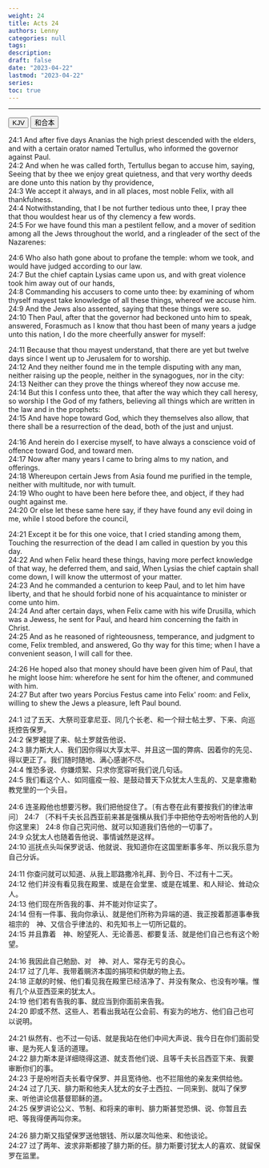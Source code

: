 ```yaml
---
weight: 24
title: Acts 24
authors: Lenny
categories: null
tags: 
description: 
draft: false
date: "2023-04-22"
lastmod: "2023-04-22"
series:
toc: true
---
```



<!--more-->
---

<!-- Tab links -->
<div class="tab">
  <button class="tablinks active" onclick="tablabel(event, 'english')">KJV</button>
  <button class="tablinks" onclick="tablabel(event, 'chinese')">和合本</button>
  
</div>

<!-- Tab content -->
<div id="english" class="tabcontent" style="display:block">

24:1 And after five days Ananias the high priest descended with the elders, and with a certain orator named Tertullus, who informed the governor against Paul.  
24:2 And when he was called forth, Tertullus began to accuse him, saying, Seeing that by thee we enjoy great quietness, and that very worthy deeds are done unto this nation by thy providence,  
24:3 We accept it always, and in all places, most noble Felix, with all thankfulness.  
24:4 Notwithstanding, that I be not further tedious unto thee, I pray thee that thou wouldest hear us of thy clemency a few words.  
24:5 For we have found this man a pestilent fellow, and a mover of sedition among all the Jews throughout the world, and a ringleader of the sect of the Nazarenes:  

24:6 Who also hath gone about to profane the temple: whom we took, and would have judged according to our law.  
24:7 But the chief captain Lysias came upon us, and with great violence took him away out of our hands,  
24:8 Commanding his accusers to come unto thee: by examining of whom thyself mayest take knowledge of all these things, whereof we accuse him.  
24:9 And the Jews also assented, saying that these things were so.  
24:10 Then Paul, after that the governor had beckoned unto him to speak, answered, Forasmuch as I know that thou hast been of many years a judge unto this nation, I do the more cheerfully answer for myself:  

24:11 Because that thou mayest understand, that there are yet but twelve days since I went up to Jerusalem for to worship.  
24:12 And they neither found me in the temple disputing with any man, neither raising up the people, neither in the synagogues, nor in the city:  
24:13 Neither can they prove the things whereof they now accuse me.  
24:14 But this I confess unto thee, that after the way which they call heresy, so worship I the God of my fathers, believing all things which are written in the law and in the prophets:  
24:15 And have hope toward God, which they themselves also allow, that there shall be a resurrection of the dead, both of the just and unjust.  

24:16 And herein do I exercise myself, to have always a conscience void of offence toward God, and toward men.  
24:17 Now after many years I came to bring alms to my nation, and offerings.  
24:18 Whereupon certain Jews from Asia found me purified in the temple, neither with multitude, nor with tumult.  
24:19 Who ought to have been here before thee, and object, if they had ought against me.  
24:20 Or else let these same here say, if they have found any evil doing in me, while I stood before the council,  

24:21 Except it be for this one voice, that I cried standing among them, Touching the resurrection of the dead I am called in question by you this day.  
24:22 And when Felix heard these things, having more perfect knowledge of that way, he deferred them, and said, When Lysias the chief captain shall come down, I will know the uttermost of your matter.  
24:23 And he commanded a centurion to keep Paul, and to let him have liberty, and that he should forbid none of his acquaintance to minister or come unto him.  
24:24 And after certain days, when Felix came with his wife Drusilla, which was a Jewess, he sent for Paul, and heard him concerning the faith in Christ.  
24:25 And as he reasoned of righteousness, temperance, and judgment to come, Felix trembled, and answered, Go thy way for this time; when I have a convenient season, I will call for thee.  

24:26 He hoped also that money should have been given him of Paul, that he might loose him: wherefore he sent for him the oftener, and communed with him.  
24:27 But after two years Porcius Festus came into Felix' room: and Felix, willing to shew the Jews a pleasure, left Paul bound.  
</div>

<div id="chinese" class="tabcontent">

24:1 过了五天、大祭司亚拿尼亚、同几个长老、和一个辩士帖土罗、下来、向巡抚控告保罗。  
24:2 保罗被提了来、帖土罗就告他说、  
24:3 腓力斯大人、我们因你得以大享太平、并且这一国的弊病、因着你的先见、得以更正了。我们随时随地、满心感谢不尽。  
24:4 惟恐多说、你嫌烦絮、只求你宽容听我们说几句话。  
24:5 我们看这个人、如同瘟疫一般、是鼓动普天下众犹太人生乱的、又是拿撒勒教党里的一个头目。  

24:6 连圣殿他也想要污秽。我们把他捉住了。〔有古卷在此有要按我们的律法审问〕
24:7 〔不料千夫长吕西亚前来甚是强横从我们手中把他夺去吩咐告他的人到你这里来〕
24:8 你自己究问他、就可以知道我们告他的一切事了。  
24:9 众犹太人也随着告他说、事情诚然是这样。  
24:10 巡抚点头叫保罗说话、他就说、我知道你在这国里断事多年、所以我乐意为自己分诉。  

24:11 你查问就可以知道、从我上耶路撒冷礼拜、到今日、不过有十二天。  
24:12 他们并没有看见我在殿里、或是在会堂里、或是在城里、和人辩论、耸动众人。  
24:13 他们现在所告我的事、并不能对你证实了。  
24:14 但有一件事、我向你承认、就是他们所称为异端的道、我正按着那道事奉我祖宗的　神、又信合乎律法的、和先知书上一切所记载的。  
24:15 并且靠着　神、盼望死人、无论善恶、都要复活、就是他们自己也有这个盼望。  

24:16 我因此自己勉励、对　神、对人、常存无亏的良心。  
24:17 过了几年、我带着赒济本国的捐项和供献的物上去。  
24:18 正献的时候、他们看见我在殿里已经洁净了、并没有聚众、也没有吵嚷。惟有几个从亚西亚来的犹太人。  
24:19 他们若有告我的事、就应当到你面前来告我。  
24:20 即或不然、这些人、若看出我站在公会前、有妄为的地方、他们自己也可以说明。  

24:21 纵然有、也不过一句话、就是我站在他们中间大声说、我今日在你们面前受审、是为死人复活的道理。  
24:22 腓力斯本是详细晓得这道、就支吾他们说、且等千夫长吕西亚下来、我要审断你们的事。  
24:23 于是吩咐百夫长看守保罗、并且宽待他、也不拦阻他的亲友来供给他。  
24:24 过了几天、腓力斯和他夫人犹太的女子土西拉、一同来到、就叫了保罗来、听他讲论信基督耶稣的道。  
24:25 保罗讲论公义、节制、和将来的审判、腓力斯甚觉恐惧、说、你暂且去吧、等我得便再叫你来。  

24:26 腓力斯又指望保罗送他银钱、所以屡次叫他来、和他谈论。  
24:27 过了两年、波求非斯都接了腓力斯的任。腓力斯要讨犹太人的喜欢、就留保罗在监里。  
</div>